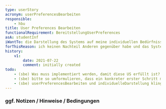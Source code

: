 ```yaml
---
type: userStory
acronym: userPreferencesBearbeiten
responsible:
    - hbu
title: User Preferences Bearbeiten
functionalRequirement: BereitstellungUserPreferences
asA: studentInf
iWantTo: die Darstellung des Systems auf meine individuellen Bedürfnisse einstellen können
forThisReason: ich keinen Nachteil Anderen gegenüber habe und das System an meine Wünsche/Bedürfnisse anpassen kann
history:
    v1:
        date: 2021-07-22
        comment: initially created
todo:
    - (sbe) Was muss implementiert werden, damit diese US erfüllt ist? Ist mir unklar. Was soll das Team tun?
    - (sbe) bitte so umformulieren, dass ein konkreter erster Schritt möglich ist. 
    - (sbe) userPreferencesBearbeiten und individuelleDarstellung klingen irgendwie ziemlich gleich.
---
```


### ggf. Notizen / Hinweise / Bedingungen
